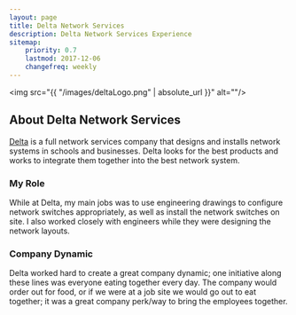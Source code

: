 ```yaml
---
layout: page
title: Delta Network Services
description: Delta Network Services Experience
sitemap:
    priority: 0.7
    lastmod: 2017-12-06
    changefreq: weekly
---
```

<span class = "image right"><img src="{{ "/images/deltaLogo.png" | absolute_url }}" alt=""/></span>
## About Delta Network Services
<a href = "http://www.delta-ns.com">Delta</a> is a full network services company that designs and installs network systems in schools and businesses.
Delta looks for the best products and works to integrate them together into the best network system.

### My Role
While at Delta, my main jobs was to use engineering drawings to configure network switches appropriately, as well as install the network switches on site. I also worked closely with engineers while they were designing the network layouts.


### Company Dynamic
Delta worked hard to create a great company dynamic; one initiative along these lines was everyone eating together every day. The company would order out for food, or if we were at a job site we would go out to eat together; it was a great company perk/way to bring the employees together.
